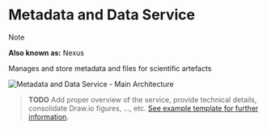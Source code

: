# Metadata and Data Service
> [!NOTE]
> **Also known as:** Nexus

Manages and store metadata and files for scientific artefacts

![Metadata and Data Service - Main Architecture](resources/1_main.drawio.svg)

> **TODO**
> Add proper overview of the service, provide technical details, consolidate Draw.io figures, ..., etc. [See example template for further information](../template/README.md).
